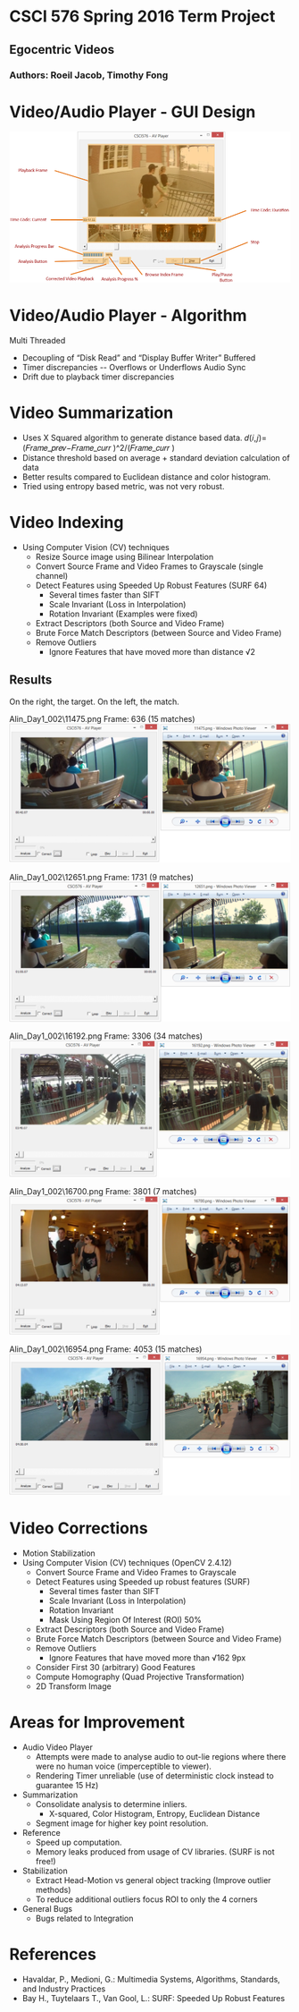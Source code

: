 # CSCI 576 Spring 2016 Term Project 
## Egocentric Videos 

 
### Authors: Roeil Jacob, Timothy Fong 

# Video/Audio Player - GUI Design
![alt text](https://github.com/rjacob/ProjectCSCI576/blob/master/img/gui.png)

# Video/Audio Player - Algorithm
Multi Threaded
 - Decoupling of “Disk Read” and “Display Buffer Writer”
Buffered 
 - Timer discrepancies
   -- Overflows or Underflows
Audio Sync
 - Drift due to playback timer discrepancies

# Video Summarization
 - Uses X Squared algorithm to generate distance based data.
𝑑(𝑖,𝑗)=(𝐹𝑟𝑎𝑚𝑒_𝑝𝑟𝑒𝑣−𝐹𝑟𝑎𝑚𝑒_𝑐𝑢𝑟𝑟 )^2/(𝐹𝑟𝑎𝑚𝑒_𝑐𝑢𝑟𝑟 )
 - Distance threshold based on average + standard deviation calculation of data
 - Better results compared to Euclidean distance and color histogram. 
 - Tried using entropy based metric, was not very robust.  

# Video Indexing
 - Using Computer Vision (CV) techniques
   - Resize Source image using Bilinear Interpolation
   - Convert Source Frame and Video Frames to Grayscale (single channel)
   - Detect Features using Speeded Up Robust Features (SURF 64)
     - Several times faster than SIFT
     - Scale Invariant (Loss in Interpolation)
     - Rotation Invariant (Examples were fixed)
   - Extract Descriptors (both Source and Video Frame)
   - Brute Force Match Descriptors (between Source and Video Frame)
   - Remove Outliers
     - Ignore Features that have moved more than distance √2

## Results 
On the right, the target. On the left, the match.

Alin_Day1_002\11475.png
Frame: 636 (15 matches)
![alt text](https://github.com/rjacob/ProjectCSCI576/blob/master/img/11475.png)

Alin_Day1_002\12651.png
Frame: 1731 (9 matches)
![alt text](https://github.com/rjacob/ProjectCSCI576/blob/master/img/12651.png)

Alin_Day1_002\16192.png
Frame: 3306 (34 matches)
![alt text](https://github.com/rjacob/ProjectCSCI576/blob/master/img/16192.png)

Alin_Day1_002\16700.png
Frame: 3801 (7 matches)
![alt text](https://github.com/rjacob/ProjectCSCI576/blob/master/img/16700.png)

Alin_Day1_002\16954.png
Frame: 4053 (15 matches)
![alt text](https://github.com/rjacob/ProjectCSCI576/blob/master/img/16954.png)

# Video Corrections
 - Motion Stabilization
 - Using Computer Vision (CV) techniques (OpenCV 2.4.12)
   - Convert Source Frame and Video Frames to Grayscale
   - Detect Features using Speeded up robust features (SURF)
     - Several times faster than SIFT
     - Scale Invariant (Loss in Interpolation)
     - Rotation Invariant
     - Mask Using Region Of Interest (ROI) 50%
   - Extract Descriptors (both Source and Video Frame)
   - Brute Force Match Descriptors (between Source and Video Frame)
   - Remove Outliers
     - Ignore Features that have moved more than √162  9px
   - Consider First 30 (arbitrary) Good Features
   - Compute Homography (Quad Projective Transformation)
   - 2D Transform Image 

# Areas for Improvement
 - Audio Video Player
   - Attempts were made to analyse audio to out-lie regions where there were no human voice (imperceptible to viewer). 
   - Rendering Timer unreliable (use of deterministic clock instead to guarantee 15 Hz)
 - Summarization
   - Consolidate analysis to determine inliers.
     - X-squared, Color Histogram, Entropy, Euclidean Distance
   - Segment image for higher key point resolution.
 - Reference
   - Speed up computation.
   - Memory leaks produced from usage of CV libraries. (SURF is not free!)
 - Stabilization
   - Extract Head-Motion vs general object tracking (Improve outlier methods)
   - To reduce additional outliers focus ROI to only the 4 corners
 - General Bugs
   - Bugs related to Integration

# References
 - Havaldar, P., Medioni, G.: Multimedia Systems, Algorithms, Standards, and Industry Practices
 - Bay H., Tuytelaars T., Van Gool, L.: SURF: Speeded Up Robust Features
